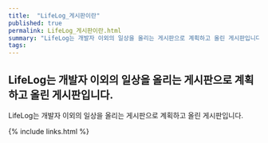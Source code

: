 ```yaml
---
title:  "LifeLog_게시판이란"
published: true
permalink: LifeLog_게시판이란.html
summary: "LifeLog는 개발자 이외의 일상을 올리는 게시판으로 계획하고 올린 게시판입니다."
tags: 
---
```


## LifeLog는 개발자 이외의 일상을 올리는 게시판으로 계획하고 올린 게시판입니다.

LifeLog는 개발자 이외의 일상을 올리는 게시판으로 계획하고 올린 게시판입니다.  

{% include links.html %}
